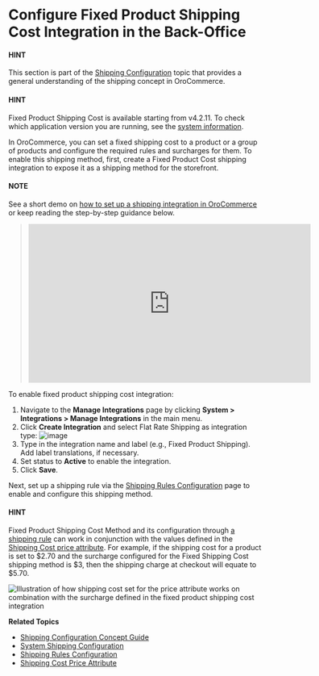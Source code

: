 <a id="doc-integration-fixed-shipping-cost"></a>

# Configure Fixed Product Shipping Cost Integration in the Back-Office

#### HINT
This section is part of the [Shipping Configuration](../../../../concept-guides/shipping-configuration/index.md#admin-guide-shipping) topic that provides a general understanding of the shipping concept in OroCommerce.

#### HINT
Fixed Product Shipping Cost is available starting from v4.2.11. To check which application version you are running, see the [system information](../../system-information/index.md#system-information).

In OroCommerce, you can set a fixed shipping cost to a product or a group of products and configure the required rules and surcharges for them. To enable this shipping method, first, create a Fixed Product Cost shipping integration to expose it as a shipping method for the storefront.

#### NOTE
See a short demo on <a href="https://academy.oroinc.com/media-library/create-shipping-integrations" target="_blank">how to set up a shipping integration in OroCommerce</a> or keep reading the step-by-step guidance below.

> <iframe width="560" height="315" src="https://www.youtube.com/embed/ileKXVTG6B8" frameborder="0" allowfullscreen></iframe>

To enable fixed product shipping cost integration:

1. Navigate to the **Manage Integrations** page by clicking **System > Integrations > Manage Integrations** in the main menu.
2. Click **Create Integration** and select Flat Rate Shipping as integration type:
   ![image](user/img/system/integrations/fixed-product-cost/fixed-product-cost-integration.png)
3. Type in the integration name and label (e.g., Fixed Product Shipping). Add label translations, if necessary.
4. Set status to **Active** to enable the integration.
5. Click **Save**.

Next, set up a shipping rule via the [Shipping Rules Configuration](../../shipping-rules/index.md#sys-shipping-rules) page to enable and configure this shipping method.

#### HINT
Fixed Product Shipping Cost Method and its configuration through [a shipping rule](../../shipping-rules/index.md#shipping-rule-fixed-product-shipping-cost) can work in conjunction with the values defined in the [Shipping Cost price attribute](../../../products/products/manage/view.md#products-shipping-options-price-attribute). For example, if the shipping cost for a product is set to $2.70 and the surcharge configured for the Fixed Shipping Cost shipping method is $3, then the shipping charge at checkout will equate to $5.70.

![Illustration of how shipping cost set for the price attribute works on combination with the surcharge defined in the fixed product shipping cost integration](user/img/products/price_attributes/shipping-cost-price-attribute-with-integration.png)

**Related Topics**

* [Shipping Configuration Concept Guide](../../../../concept-guides/shipping-configuration/index.md#admin-guide-shipping)
* [System Shipping Configuration](../../configuration/commerce/shipping/index.md#configuration-guide-commerce-configuration-shipping)
* [Shipping Rules Configuration](../../shipping-rules/index.md#sys-shipping-rules)
* [Shipping Cost Price Attribute](../../../products/products/manage/view.md#products-shipping-options-price-attribute)
